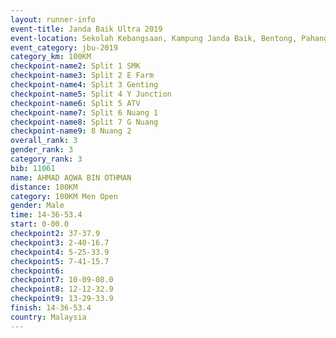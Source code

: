 ```yaml
---
layout: runner-info 
event-title: Janda Baik Ultra 2019
event-location: Sekolah Kebangsaan, Kampung Janda Baik, Bentong, Pahang, Malaysia
event_category: jbu-2019 
category_km: 100KM 
checkpoint-name2: Split 1 SMK 
checkpoint-name3: Split 2 E Farm 
checkpoint-name4: Split 3 Genting 
checkpoint-name5: Split 4 Y Junction 
checkpoint-name6: Split 5 ATV 
checkpoint-name7: Split 6 Nuang 1 
checkpoint-name8: Split 7 G Nuang 
checkpoint-name9: 8 Nuang 2 
overall_rank: 3
gender_rank: 3
category_rank: 3
bib: 11061
name: AHMAD AQWA BIN OTHMAN
distance: 100KM
category: 100KM Men Open
gender: Male
time: 14-36-53.4
start: 0-00.0
checkpoint2: 37-37.9
checkpoint3: 2-40-16.7
checkpoint4: 5-25-33.9
checkpoint5: 7-41-15.7
checkpoint6: 
checkpoint7: 10-09-08.0
checkpoint8: 12-12-32.9
checkpoint9: 13-29-33.9
finish: 14-36-53.4
country: Malaysia
---
```

